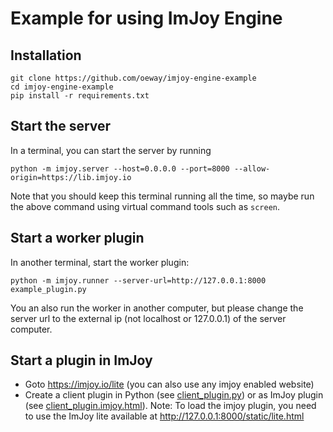 # Example for using ImJoy Engine

## Installation

```
git clone https://github.com/oeway/imjoy-engine-example
cd imjoy-engine-example
pip install -r requirements.txt
```

## Start the server

In a terminal, you can start the server by running
```
python -m imjoy.server --host=0.0.0.0 --port=8000 --allow-origin=https://lib.imjoy.io
```
Note that you should keep this terminal running all the time, 
so maybe run the above command using virtual command tools such as `screen`.


## Start a worker plugin
In another terminal, start the worker plugin:
```
python -m imjoy.runner --server-url=http://127.0.0.1:8000 example_plugin.py
```

You an also run the worker in another computer, but please change the server url to the external ip (not localhost or 127.0.0.1) of the server computer.

## Start a plugin in ImJoy
 * Goto https://imjoy.io/lite (you can also use any imjoy enabled website)
 * Create a client plugin in Python (see [client_plugin.py](client_plugin.py)) or as ImJoy plugin (see [client_plugin.imjoy.html](./client_plugin.imjoy.html)). Note: To load the imjoy plugin, you need to use the ImJoy lite available at http://127.0.0.1:8000/static/lite.html
